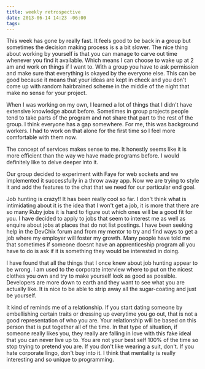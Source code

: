 ```yaml
---
title: weekly retrospective
date: 2013-06-14 14:23 -06:00
tags:
---
```


 This week has gone by really fast. It feels good to be back in a group but sometimes the decision making process is s a bit slower. The nice thing about working by yourself is that you can manage to carve out time whenever you find it available. Which means I can choose to wake up at 2 am and work on things if I want to. With a group you have to ask permission and make sure that everything is okayed by the everyone else. This can be good because it means that your ideas are kept in check and you don't come up with random hairbrained scheme in the middle of the night that make no sense for your project. 

 When I was working on my own, I learned a lot of things that I didn't have extensive knowledge about before. Sometimes in group projects people tend to take parts of the program and not share that part to the rest of the group. I think everyone has a gap somewhere. For me, this was background workers. I had to work on that alone for the first time so I feel more comfortable with them now. 

 The concept of services makes sense to me. It honestly seems like it is more efficient than the way we have made programs before. I would definitely like to delve deeper into it. 

 Our group decided to experiment with Faye for web sockets and we implemented it successfully in a throw away app. Now we are trying to style it and add the features to the chat that we need for our particular end goal. 

 Job hunting is crazy!! It has been really cool so far. I don't think what is intimidating about it is the idea that I won't get a job, it is more that there are so many Ruby jobs it is hard to figure out which ones will be a good fit for you. I have decided to apply to jobs that seem to interest me as well as enquire about jobs at places that do not list postings. I have been seeking help in the DevChix forum and from my mentor to try and find ways to get a job where my employer will foster my growth. Many people have told me that sometimes if someone doesnt have an apprenticeship program all you have to do is ask if it is something they would be interested in doing.

 I have found that all the things that I once knew about job hunting appear to be wrong. I am used to the corporate interview where to put on the nicest clothes you own and try to make yourself look as good as possible. Developers are more down to earth and they want to see what you are actually like. It is nice to be able to strip away all the sugar-coating and just be yourself. 

 It kind of reminds me of a relationship. If you start dating someone by embellishing certain traits or dressing up everytime you go out, that is not a good representation of who you are. Your relationship will be based on this person that is put together all of the time. In that type of situation, if someone really likes you, they really are falling in love with this fake ideal that you can never live up to. You are not your best self 100% of the time so stop trying to pretend you are. If you don't like wearing a suit, don't. If you hate corporate lingo, don't buy into it. I think that mentality is really interesting and so unique to programming. 

